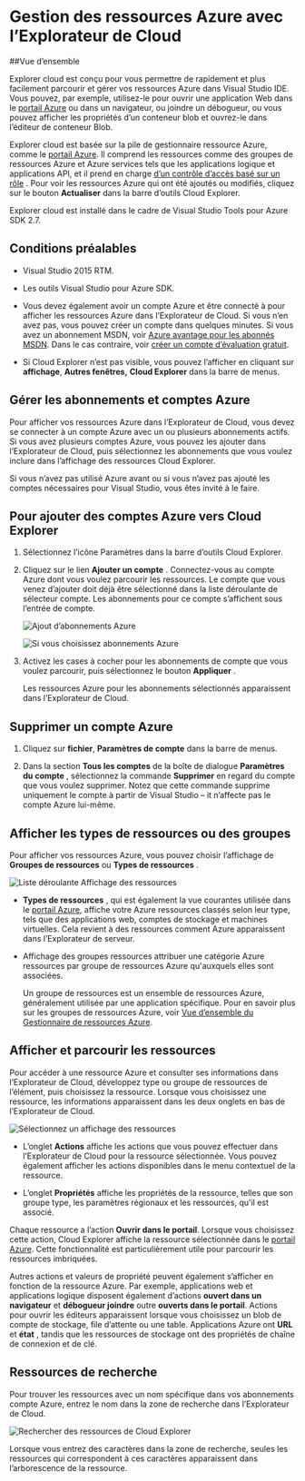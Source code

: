<properties 
   pageTitle="Gestion des ressources Azure avec l’Explorateur Cloud | Microsoft Azure"
   description="Découvrez comment utiliser Cloud Explorer pour parcourir et gérer les ressources Azure dans Visual Studio."
   services="visual-studio-online"
   documentationCenter="na"
   authors="TomArcher"
   manager="douge"
   editor="" />
<tags 
   ms.service="multiple"
   ms.devlang="dotnet"
   ms.topic="article"
   ms.tgt_pltfrm="na"
   ms.workload="multiple"
   ms.date="08/15/2016"
   ms.author="tarcher" />

# <a name="managing-azure-resources-with-cloud-explorer"></a>Gestion des ressources Azure avec l’Explorateur de Cloud

##<a name="overview"></a>Vue d’ensemble

Explorer cloud est conçu pour vous permettre de rapidement et plus facilement parcourir et gérer vos ressources Azure dans Visual Studio IDE. Vous pouvez, par exemple, utilisez-le pour ouvrir une application Web dans le [portail Azure](http://go.microsoft.com/fwlink/p/?LinkID=525040) ou dans un navigateur, ou joindre un débogueur, ou vous pouvez afficher les propriétés d’un conteneur blob et ouvrez-le dans l’éditeur de conteneur Blob.

Explorer cloud est basée sur la pile de gestionnaire ressource Azure, comme le [portail Azure](http://go.microsoft.com/fwlink/p/?LinkID=525040). Il comprend les ressources comme des groupes de ressources Azure et Azure services tels que les applications logique et applications API, et il prend en charge [d’un contrôle d’accès basé sur un rôle](./active-directory/role-based-access-control-configure.md) . Pour voir les ressources Azure qui ont été ajoutés ou modifiés, cliquez sur le bouton **Actualiser** dans la barre d’outils Cloud Explorer.

Explorer cloud est installé dans le cadre de Visual Studio Tools pour Azure SDK 2.7. 

## <a name="prerequisites"></a>Conditions préalables

- Visual Studio 2015 RTM.

- Les outils Visual Studio pour Azure SDK. 
- Vous devez également avoir un compte Azure et être connecté à pour afficher les ressources Azure dans l’Explorateur de Cloud. Si vous n’en avez pas, vous pouvez créer un compte dans quelques minutes. Si vous avez un abonnement MSDN, voir [Azure avantage pour les abonnés MSDN](https://azure.microsoft.com/pricing/member-offers/msdn-benefits-details/). Dans le cas contraire, voir [créer un compte d’évaluation gratuit](https://azure.microsoft.com/pricing/free-trial/).

- Si Cloud Explorer n’est pas visible, vous pouvez l’afficher en cliquant sur **affichage**, **Autres fenêtres,** **Cloud Explorer** dans la barre de menus.

## <a name="manage-azure-accounts-and-subscriptions"></a>Gérer les abonnements et comptes Azure

Pour afficher vos ressources Azure dans l’Explorateur de Cloud, vous devez se connecter à un compte Azure avec un ou plusieurs abonnements actifs. Si vous avez plusieurs comptes Azure, vous pouvez les ajouter dans l’Explorateur de Cloud, puis sélectionnez les abonnements que vous voulez inclure dans l’affichage des ressources Cloud Explorer.

Si vous n’avez pas utilisé Azure avant ou si vous n’avez pas ajouté les comptes nécessaires pour Visual Studio, vous êtes invité à le faire.

## <a name="to-add-azure-accounts-to-cloud-explorer"></a>Pour ajouter des comptes Azure vers Cloud Explorer

1. Sélectionnez l’icône Paramètres dans la barre d’outils Cloud Explorer.

1. Cliquez sur le lien **Ajouter un compte** . Connectez-vous au compte Azure dont vous voulez parcourir les ressources. Le compte que vous venez d’ajouter doit déjà être sélectionné dans la liste déroulante de sélecteur compte. Les abonnements pour ce compte s’affichent sous l’entrée de compte.

    ![Ajout d’abonnements Azure](./media/vs-azure-tools-resources-managing-with-cloud-explorer/IC819514.png)

    ![Si vous choisissez abonnements Azure](./media/vs-azure-tools-resources-managing-with-cloud-explorer/IC819515.png)

1. Activez les cases à cocher pour les abonnements de compte que vous voulez parcourir, puis sélectionnez le bouton **Appliquer** .

    Les ressources Azure pour les abonnements sélectionnés apparaissent dans l’Explorateur de Cloud.

## <a name="to-remove-an-azure-account"></a>Supprimer un compte Azure

1. Cliquez sur **fichier**, **Paramètres de compte** dans la barre de menus.

1. Dans la section **Tous les comptes** de la boîte de dialogue **Paramètres du compte** , sélectionnez la commande **Supprimer** en regard du compte que vous voulez supprimer. Notez que cette commande supprime uniquement le compte à partir de Visual Studio – it n’affecte pas le compte Azure lui-même.

## <a name="view-resource-types-or-groups"></a>Afficher les types de ressources ou des groupes

Pour afficher vos ressources Azure, vous pouvez choisir l’affichage de **Groupes de ressources** ou **Types de ressources** .

![Liste déroulante Affichage des ressources](./media/vs-azure-tools-resources-managing-with-cloud-explorer/IC819516.png)

- **Types de ressources** , qui est également la vue courantes utilisée dans le [portail Azure](http://go.microsoft.com/fwlink/p/?LinkID=525040), affiche votre Azure ressources classés selon leur type, tels que des applications web, comptes de stockage et machines virtuelles. Cela revient à des ressources comment Azure apparaissent dans l’Explorateur de serveur.

- Affichage des groupes ressources attribuer une catégorie Azure ressources par groupe de ressources Azure qu'auxquels elles sont associées.

 
    Un groupe de ressources est un ensemble de ressources Azure, généralement utilisée par une application spécifique. Pour en savoir plus sur les groupes de ressources Azure, voir [Vue d’ensemble du Gestionnaire de ressources Azure](./resource-group-overview.md).

## <a name="view-and-navigate-resources"></a>Afficher et parcourir les ressources

Pour accéder à une ressource Azure et consulter ses informations dans l’Explorateur de Cloud, développez type ou groupe de ressources de l’élément, puis choisissez la ressource. Lorsque vous choisissez une ressource, les informations apparaissent dans les deux onglets en bas de l’Explorateur de Cloud.

![Sélectionnez un affichage des ressources](./media/vs-azure-tools-resources-managing-with-cloud-explorer/IC819517.png)

- L’onglet **Actions** affiche les actions que vous pouvez effectuer dans l’Explorateur de Cloud pour la ressource sélectionnée. Vous pouvez également afficher les actions disponibles dans le menu contextuel de la ressource.

- L’onglet **Propriétés** affiche les propriétés de la ressource, telles que son groupe type, les paramètres régionaux et les ressources, qu'il est associé.

Chaque ressource a l’action **Ouvrir dans le portail**. Lorsque vous choisissez cette action, Cloud Explorer affiche la ressource sélectionnée dans le [portail Azure](http://go.microsoft.com/fwlink/p/?LinkID=525040). Cette fonctionnalité est particulièrement utile pour parcourir les ressources imbriquées.

Autres actions et valeurs de propriété peuvent également s’afficher en fonction de la ressource Azure. Par exemple, applications web et applications logique disposent également d’actions **ouvert dans un navigateur** et **débogueur joindre** outre **ouverts dans le portail**. Actions pour ouvrir les éditeurs apparaissent lorsque vous choisissez un blob de compte de stockage, file d’attente ou une table. Applications Azure ont **URL** et **état** , tandis que les ressources de stockage ont des propriétés de chaîne de connexion et de clé.

## <a name="search-resources"></a>Ressources de recherche

Pour trouver les ressources avec un nom spécifique dans vos abonnements compte Azure, entrez le nom dans la zone de recherche dans l’Explorateur de Cloud.

![Rechercher des ressources de Cloud Explorer](./media/vs-azure-tools-resources-managing-with-cloud-explorer/IC820394.png)

Lorsque vous entrez des caractères dans la zone de recherche, seules les ressources qui correspondent à ces caractères apparaissent dans l’arborescence de la ressource.

